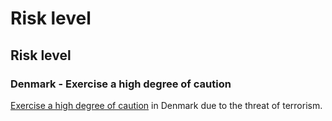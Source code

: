 # Risk level

## Risk level

### Denmark - Exercise a high degree of caution

[Exercise a high degree of caution](#levels "Risk Levels") in Denmark due to the threat of terrorism.